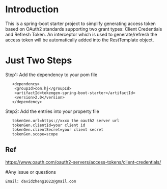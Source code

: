# Introduction

This is a spring-boot starter project to simplify generating access token based on OAuth2 standards supporting two grant types: Client Credentials and Refresh Token.
An interceptor which is used to generate/refresh the access token will be automatically added into the RestTemplate object.


# Just Two Steps

Step1: Add the dependency to your pom file
```
   <dependency>
   	<groupId>com.hj</groupId>
   	<artifactId>tokengen-spring-boot-starter</artifactId>
   	<version>2.0</version>
   </dependency>
```
Step2:  Add the entries into your property file

```
   tokenGen.url=https://xxxx the oauth2 server url
   tokenGen.clientId=your client id
   tokenGen.clientSecret=your client secret
   tokenGen.scope=scope
```

## Ref

https://www.oauth.com/oauth2-servers/access-tokens/client-credentials/ 


#Any issue or questions
```
Email: davidzheng1022@gmail.com
```